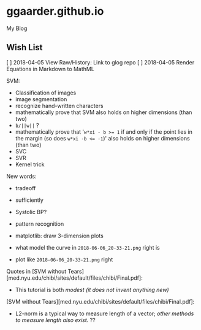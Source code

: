 # ggaarder.github.io
My Blog

## Wish List

[ ] 2018-04-05 View Raw/History: Link to glog repo
[ ] 2018-04-05 Render Equations in Markdown to MathML

SVM:
- Classification of images
- image segmentation
- recognize hand-written characters
- mathematically prove that SVM also holds on higher dimensions (than
  two)
- `b/||w||` ?
- mathematically prove that '`w*xi - b >= 1` if and only if the point
  lies in the margin (so does `w*xi -b <= -1`)' also holds on higher
  dimensions (than two)
- SVC
- SVR
- Kernel trick

New words:
- tradeoff
- sufficiently
- Systolic BP?

- pattern recognition
- matplotlib: draw 3-dimension plots
- what model the curve in `2018-06-06_20-33-21.png` right is
- plot like `2018-06-06_20-33-21.png` right

Quotes in [SVM without
Tears][med.nyu.edu/chibi/sites/default/files/chibi/Final.pdf]:
- This tutorial is both *modest (it does not invent anything new)*

 [SVM without
 Tears][med.nyu.edu/chibi/sites/default/files/chibi/Final.pdf]:
- L2-norm is a typical way to measure length of a vector; *other
  methods to measure length also exist.* ??
